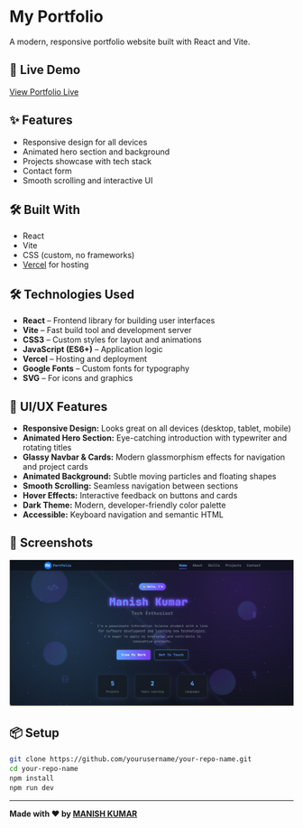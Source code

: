 # My Portfolio

A modern, responsive portfolio website built with React and Vite.

## 🚀 Live Demo

[View Portfolio Live](mk-portfolio-rosy-two.vercel.app)

## ✨ Features

- Responsive design for all devices
- Animated hero section and background
- Projects showcase with tech stack
- Contact form
- Smooth scrolling and interactive UI

## 🛠️ Built With

- React
- Vite
- CSS (custom, no frameworks)
- [Vercel](https://vercel.com/) for hosting

## 🛠️ Technologies Used

- **React** – Frontend library for building user interfaces
- **Vite** – Fast build tool and development server
- **CSS3** – Custom styles for layout and animations
- **JavaScript (ES6+)** – Application logic
- **Vercel** – Hosting and deployment
- **Google Fonts** – Custom fonts for typography
- **SVG** – For icons and graphics

## 🎨 UI/UX Features

- **Responsive Design:** Looks great on all devices (desktop, tablet, mobile)
- **Animated Hero Section:** Eye-catching introduction with typewriter and rotating titles
- **Glassy Navbar & Cards:** Modern glassmorphism effects for navigation and project cards
- **Animated Background:** Subtle moving particles and floating shapes
- **Smooth Scrolling:** Seamless navigation between sections
- **Hover Effects:** Interactive feedback on buttons and cards
- **Dark Theme:** Modern, developer-friendly color palette
- **Accessible:** Keyboard navigation and semantic HTML

## 📸 Screenshots

<!-- Add screenshots here -->
![Screenshot](./src/assets/screenshot.png)

## 📦 Setup

```bash
git clone https://github.com/yourusername/your-repo-name.git
cd your-repo-name
npm install
npm run dev
```

---

**Made with ❤️ by [MANISH KUMAR](https://your-link.com)**
